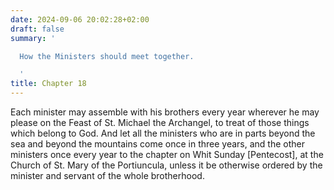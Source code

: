 ```yaml
---
date: 2024-09-06 20:02:28+02:00
draft: false
summary: '

  How the Ministers should meet together.

  '
title: Chapter 18
---
```






Each minister may assemble with his brothers every year wherever he may please on the Feast of St. Michael the Archangel, to treat of those things which belong to God. And let all the ministers who are in parts beyond the sea and beyond the mountains come once in three years, and the other ministers once every year to the chapter on Whit Sunday [Pentecost], at the Church of St. Mary of the Portiuncula, unless it be otherwise ordered by the minister and servant of the whole brotherhood.

